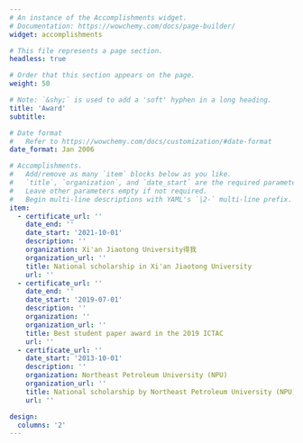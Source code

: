 ```yaml
---
# An instance of the Accomplishments widget.
# Documentation: https://wowchemy.com/docs/page-builder/
widget: accomplishments

# This file represents a page section.
headless: true

# Order that this section appears on the page.
weight: 50

# Note: `&shy;` is used to add a 'soft' hyphen in a long heading.
title: 'Award'
subtitle:

# Date format
#   Refer to https://wowchemy.com/docs/customization/#date-format
date_format: Jan 2006

# Accomplishments.
#   Add/remove as many `item` blocks below as you like.
#   `title`, `organization`, and `date_start` are the required parameters.
#   Leave other parameters empty if not required.
#   Begin multi-line descriptions with YAML's `|2-` multi-line prefix.
item:
  - certificate_url: ''
    date_end: ''
    date_start: '2021-10-01'
    description: ''
    organization: Xi'an Jiaotong University得我
    organization_url: ''
    title: National scholarship in Xi'an Jiaotong University
    url: ''     
  - certificate_url: ''
    date_end: ''
    date_start: '2019-07-01'
    description: ''
    organization: '' 
    organization_url: ''
    title: Best student paper award in the 2019 ICTAC
    url: ''
  - certificate_url: ''
    date_start: '2013-10-01'
    description: ''
    organization: Northeast Petroleum University (NPU)
    organization_url: ''
    title: National scholarship by Northeast Petroleum University (NPU)
    url: ''

design:
  columns: '2'
---
```

